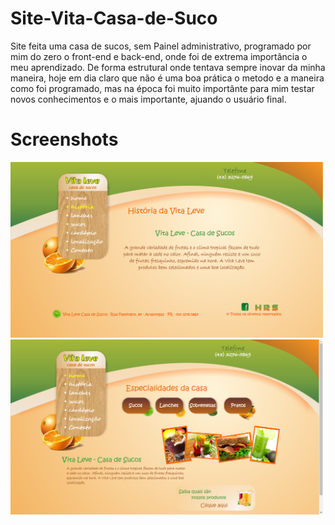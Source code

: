 # Site-Vita-Casa-de-Suco

Site feita uma casa de sucos, sem Painel administrativo, programado por mim do zero o front-end e back-end, onde foi de extrema importância o meu aprendizado.
De forma estrutural onde tentava sempre inovar da minha maneira, hoje em dia claro que não é uma boa prática o metodo e a maneira
como foi programado, mas na época foi muito importânte para mim testar novos conhecimentos e o mais importante, ajuando o usuário final.

# Screenshots

<img src="screenshots/1.png" width="500">
<img src="screenshots/2.png" width="500">


